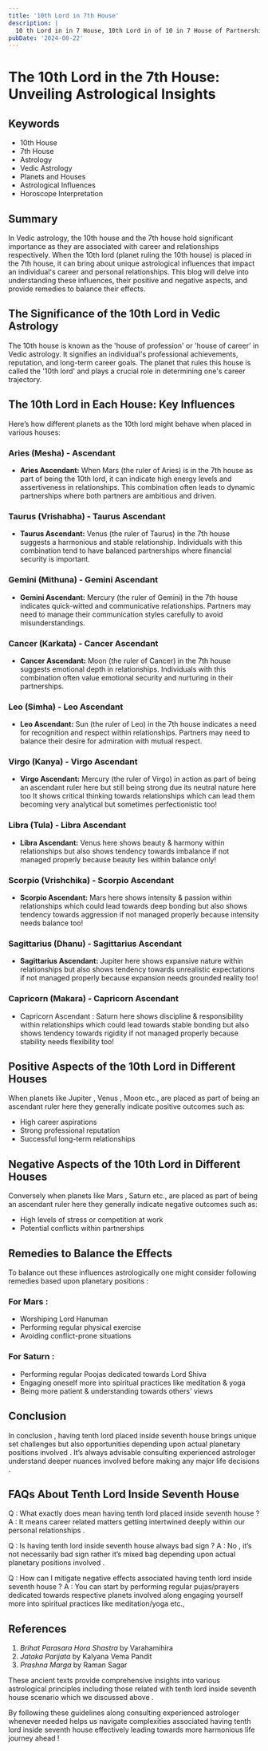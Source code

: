 ```yaml
---
title: '10th Lord in 7th House'
description: |
  10 th Lord in in 7 House, 10th Lord in of 10 in 7 House of Partnership in Vedic astrology
pubDate: '2024-08-22'
---
```


# The 10th Lord in the 7th House: Unveiling Astrological Insights

## Keywords
- 10th House
- 7th House
- Astrology
- Vedic Astrology
- Planets and Houses
- Astrological Influences
- Horoscope Interpretation

## Summary

In Vedic astrology, the 10th house and the 7th house hold significant importance as they are associated with career and relationships respectively. When the 10th lord (planet ruling the 10th house) is placed in the 7th house, it can bring about unique astrological influences that impact an individual's career and personal relationships. This blog will delve into understanding these influences, their positive and negative aspects, and provide remedies to balance their effects.

## The Significance of the 10th Lord in Vedic Astrology

The 10th house is known as the 'house of profession' or 'house of career' in Vedic astrology. It signifies an individual's professional achievements, reputation, and long-term career goals. The planet that rules this house is called the '10th lord' and plays a crucial role in determining one's career trajectory.

## The 10th Lord in Each House: Key Influences

Here’s how different planets as the 10th lord might behave when placed in various houses:

### Aries (Mesha) - Ascendant
- **Aries Ascendant:** When Mars (the ruler of Aries) is in the 7th house as part of being the 10th lord, it can indicate high energy levels and assertiveness in relationships. This combination often leads to dynamic partnerships where both partners are ambitious and driven.

### Taurus (Vrishabha) - Taurus Ascendant
- **Taurus Ascendant:** Venus (the ruler of Taurus) in the 7th house suggests a harmonious and stable relationship. Individuals with this combination tend to have balanced partnerships where financial security is important.

### Gemini (Mithuna) - Gemini Ascendant
- **Gemini Ascendant:** Mercury (the ruler of Gemini) in the 7th house indicates quick-witted and communicative relationships. Partners may need to manage their communication styles carefully to avoid misunderstandings.

### Cancer (Karkata) - Cancer Ascendant
- **Cancer Ascendant:** Moon (the ruler of Cancer) in the 7th house suggests emotional depth in relationships. Individuals with this combination often value emotional security and nurturing in their partnerships.

### Leo (Simha) - Leo Ascendant
- **Leo Ascendant:** Sun (the ruler of Leo) in the 7th house indicates a need for recognition and respect within relationships. Partners may need to balance their desire for admiration with mutual respect.

### Virgo (Kanya) - Virgo Ascendant
- **Virgo Ascendant:** Mercury (the ruler of Virgo) in action as part of being an ascendant ruler here but still being strong due its neutral nature here too It shows critical thinking towards relationships which can lead them becoming very analytical but sometimes perfectionistic too!

### Libra (Tula) - Libra Ascendant
- **Libra Ascendant:** Venus here shows beauty & harmony within relationships but also shows tendency towards imbalance if not managed properly because beauty lies within balance only!

### Scorpio (Vrishchika) - Scorpio Ascendant
- **Scorpio Ascendant:** Mars here shows intensity & passion within relationships which could lead towards deep bonding but also shows tendency towards aggression if not managed properly because intensity needs balance too!

### Sagittarius (Dhanu) - Sagittarius Ascendant
- **Sagittarius Ascendant:** Jupiter here shows expansive nature within relationships but also shows tendency towards unrealistic expectations if not managed properly because expansion needs grounded reality too!

### Capricorn (Makara) - Capricorn Ascendant 
- Capricorn Ascendant : Saturn here shows discipline & responsibility within relationships which could lead towards stable bonding but also shows tendency towards rigidity if not managed properly because stability needs flexibility too!

## Positive Aspects of the 10th Lord in Different Houses 

When planets like Jupiter , Venus , Moon etc., are placed as part of being an ascendant ruler here they generally indicate positive outcomes such as:

* High career aspirations 
* Strong professional reputation 
* Successful long-term relationships 

## Negative Aspects of the 10th Lord in Different Houses 

Conversely when planets like Mars , Saturn etc., are placed as part of being an ascendant ruler here they generally indicate negative outcomes such as:

* High levels of stress or competition at work 
* Potential conflicts within partnerships 

## Remedies to Balance the Effects 

To balance out these influences astrologically one might consider following remedies based upon planetary positions :

### For Mars :
- Worshiping Lord Hanuman 
- Performing regular physical exercise 
- Avoiding conflict-prone situations 

### For Saturn :
- Performing regular Poojas dedicated towards Lord Shiva 
- Engaging oneself more into spiritual practices like meditation & yoga 
- Being more patient & understanding towards others' views 

## Conclusion 

In conclusion , having tenth lord placed inside seventh house brings unique set challenges but also opportunities depending upon actual planetary positions involved . It’s always advisable consulting experienced astrologer understand deeper nuances involved before making any major life decisions .

## FAQs About Tenth Lord Inside Seventh House 

Q : What exactly does mean having tenth lord placed inside seventh house ?
A : It means career related matters getting intertwined deeply within our personal relationships .

Q : Is having tenth lord inside seventh house always bad sign ?
A : No , it’s not necessarily bad sign rather it’s mixed bag depending upon actual planetary positions involved .

Q : How can I mitigate negative effects associated having tenth lord inside seventh house ?
A : You can start by performing regular pujas/prayers dedicated towards respective planets involved along engaging yourself more into spiritual practices like meditation/yoga etc.,

## References 

1) *Brihat Parasara Hora Shastra* by Varahamihira 
2) *Jataka Parijata* by Kalyana Vema Pandit 
3) *Prashna Marga* by Raman Sagar 

These ancient texts provide comprehensive insights into various astrological principles including those related with tenth lord inside seventh house scenario which we discussed above . 

By following these guidelines along consulting experienced astrologer whenever needed helps us navigate complexities associated having tenth lord inside seventh house effectively leading towards more harmonious life journey ahead !